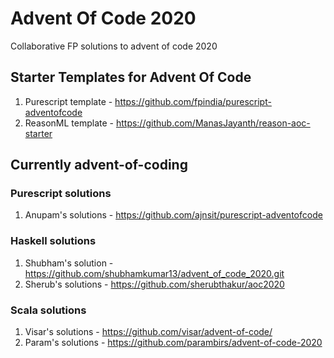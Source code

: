 # Advent Of Code 2020
Collaborative FP solutions to advent of code 2020

## Starter Templates for Advent Of Code

1. Purescript template - https://github.com/fpindia/purescript-adventofcode
2. ReasonML template - https://github.com/ManasJayanth/reason-aoc-starter

## Currently advent-of-coding

### Purescript solutions

1. Anupam's solutions - https://github.com/ajnsit/purescript-adventofcode

### Haskell solutions

1. Shubham's solution - https://github.com/shubhamkumar13/advent_of_code_2020.git
2. Sherub's solutions - https://github.com/sherubthakur/aoc2020

### Scala solutions

1. Visar's solutions - https://github.com/visar/advent-of-code/
2. Param's solutions - https://github.com/parambirs/advent-of-code-2020
